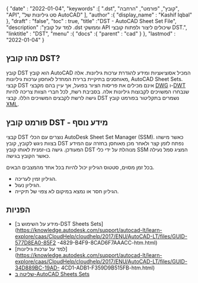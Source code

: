 {
  "date" : "2022-01-04",
  "keywords" :[ ".dst", "קובץ", "פורמט", "הרחבה", "API", "סט גיליונות של AutoCAD" ],
  "author" :{
    "display_name" : "Kashif Iqbal"
},
  "draft" : "false",
  "toc" : true,
  "title" :"DST - AutoCAD Sheet Set File",
  "description" :"למד על קובץ ‎.dst וממשקי API שיכולים ליצור ולפתוח קובצי DST.",
  "linktitle" : "DST",
  "menu" :{
    "docs" :{
      "parent" : "cad"
}
},
  "lastmod" : "2022-01-04"
}

## מהו קובץ DST?

קובץ DST הוא קובץ AutoCAD המכיל אסוציאציות ומידע להגדרת ערכות גיליונות. אלה מאוחסנים בתיקיית ברירת המחדל לאחסון ערכות גיליונות, AutoCAD Sheet Sets. קבצי DST אינם מכילים את פריסות הציור בפועל, אך עיין בהם מקבצי [DWG](/he/cad/dwg/) ו-[DWT](/he/cad/dwt/) שנבחרו המשויכים לקבוצות גיליונות אלה. בסביבת רשת, לכל חברי הצוות צריכה להיות גישה לרשת לקבצים המשויכים הללו. קבצי DST נשמרים בתקליטור בפורמט קובץ [XML](/he/web/xml/).

## פורמט קובץ DST - מידע נוסף

קבצי DST נוצרים עם הכלי AutoDesk Sheet Set Manager (SSM). כאשר מישהו בצוות ניגש לקובץ, קובץ DST נפתח לזמן קצר ולאחר מכן מאוחסן בחזרה עם המידע המעודכן. גישה בו-זמנית לאותו קובץ DST מנוהלת על ידי כלי SSM המציג סמל נעילה כאשר הקובץ בגישה.

בכל זמן מסוים, סטטוס הגיליון יכול להיות בכל אחד מהמצבים הבאים.

* הגיליון זמין לעריכה.
* הגיליון נעול.
* הגיליון חסר או נמצא במיקום לא צפוי של תיקייה.

## הפניות

* [מידע על השימוש ב-DST Sheets Sets](https://knowledge.autodesk.com/support/autocad-lt/learn-explore/caas/CloudHelp/cloudhelp/2017/ENU/AutoCAD-LT/files/GUID-577D8EA0-85F2 -4829-B4F9-8CAD6F7AAACC-htm.html)
* [למד על ערכות גיליונות](https://knowledge.autodesk.com/support/autocad-lt/learn-explore/caas/CloudHelp/cloudhelp/2017/ENU/AutoCAD-LT/files/GUID-34D889BC-19AD- 4CD1-ADB1-F359D9B515FB-htm.html)
* [שליטה ב-AutoCAD Sheets Sets](https://damassets.autodesk.net/content/dam/autodesk/www/cad-manager-center/articles/Mastering-AutoCAD-Sheet-Sets_Preview_EN.pdf)

